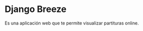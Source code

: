 Django Breeze
===================

Es una aplicación web que te permite visualizar partituras online.